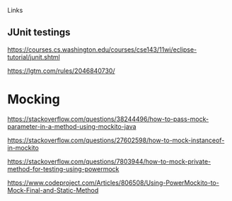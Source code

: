 Links

JUnit testings 
---------------
https://courses.cs.washington.edu/courses/cse143/11wi/eclipse-tutorial/junit.shtml

https://lgtm.com/rules/2046840730/

Mocking
========
https://stackoverflow.com/questions/38244496/how-to-pass-mock-parameter-in-a-method-using-mockito-java

https://stackoverflow.com/questions/27602598/how-to-mock-instanceof-in-mockito

https://stackoverflow.com/questions/7803944/how-to-mock-private-method-for-testing-using-powermock

https://www.codeproject.com/Articles/806508/Using-PowerMockito-to-Mock-Final-and-Static-Method
